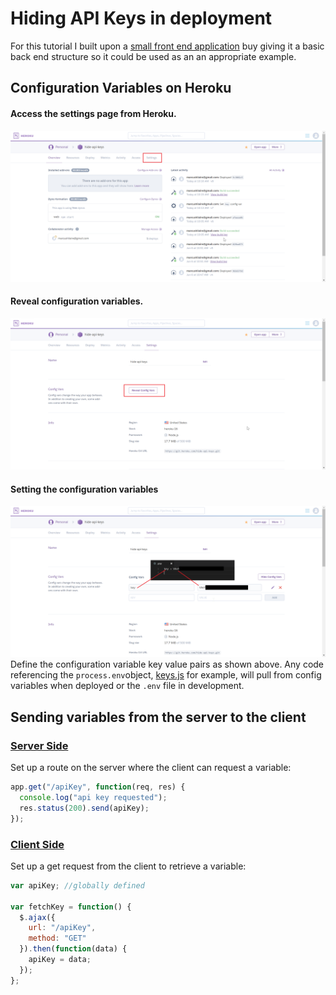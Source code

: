 # Hiding API Keys in deployment

For this tutorial I built upon a [small front end application](https://github.com/marcushilaire/giphy) buy giving it a basic back end structure so it could be used as an an appropriate example.

## Configuration Variables on Heroku

#### Access the settings page from Heroku.

![](./instructionalImages/HerokuA.png)

#### Reveal configuration variables.

![](./instructionalImages/HerokuB.png)

#### Setting the configuration variables

![](./instructionalImages/HerokuC.png)
Define the configuration variable key value pairs as shown above.
Any code referencing the `process.env`object, [keys.js](keys.js) for example, will pull from config variables when deployed or the `.env` file in development.

## Sending variables from the server to the client

### [Server Side](server.js)

Set up a route on the server where the client can request a variable:

```js
app.get("/apiKey", function(req, res) {
  console.log("api key requested");
  res.status(200).send(apiKey);
});
```

### [Client Side](./public/logic/logic.js)

Set up a get request from the client to retrieve a variable:

```js
var apiKey; //globally defined

var fetchKey = function() {
  $.ajax({
    url: "/apiKey",
    method: "GET"
  }).then(function(data) {
    apiKey = data;
  });
};
```
